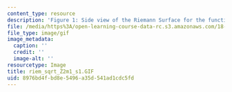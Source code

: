 ```yaml
---
content_type: resource
description: 'Figure 1: Side view of the Riemann Surface for the function f(z)=(z[exp]2-1)[exp]1/2'
file: /media/https%3A/open-learning-course-data-rc.s3.amazonaws.com/18-04-complex-variables-with-applications-fall-1999/8976bd4fbd8e5496a35d541ad1cdc5fd_riem_sqrt_Z2m1_s1.GIF
file_type: image/gif
image_metadata:
  caption: ''
  credit: ''
  image-alt: ''
resourcetype: Image
title: riem_sqrt_Z2m1_s1.GIF
uid: 8976bd4f-bd8e-5496-a35d-541ad1cdc5fd
---
```

